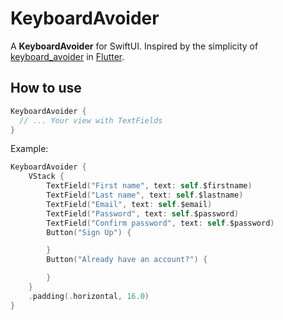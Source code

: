 # KeyboardAvoider

A **KeyboardAvoider** for SwiftUI. Inspired by the simplicity of [keyboard_avoider](https://pub.dev/packages/keyboard_avoider) in [Flutter](https://flutter.dev/).

## How to use

```swift
KeyboardAvoider {
  // ... Your view with TextFields
}
```

Example:

```swift
KeyboardAvoider {
    VStack {
        TextField("First name", text: self.$firstname)
        TextField("Last name", text: self.$lastname)
        TextField("Email", text: self.$email)
        TextField("Password", text: self.$password)
        TextField("Confirm password", text: self.$password)
        Button("Sign Up") {

        }
        Button("Already have an account?") {

        }
    }
    .padding(.horizontal, 16.0)
}
```